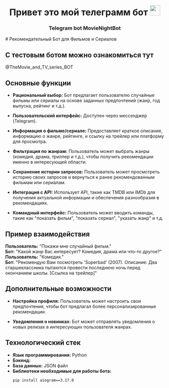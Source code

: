<h1 align="center">Привет это мой телеграмм бот<a href="https://daniilshat.ru/" target="_blank"></a> 
<img src="https://github.com/blackcater/blackcater/raw/main/images/Hi.gif" height="32"/></h1>
<h3 align="center">Telegram bot MovieNightBot</h3>
 # Рекомендательный Бот для Фильмов и Сериалов

## С тестовым ботом можно ознакомиться тут
@TheMovie_and_TV_series_BOT

## Основные функции

- **Рациональный выбор:** Бот предлагает пользователю случайные фильмы или сериалы на основе заданных предпочтений (жанр, год выпуска, рейтинг и т.д.).
  
- **Пользовательский интерфейс:** Доступен через мессенджер (Telegram).
  
- **Информация о фильме/сериале:** Предоставляет краткое описание, информацию о жанре, рейтинге, и ссылку на трейлер или платформу для просмотра.
  
- **Фильтрация по жанрам:** Пользователь может выбрать жанры (комедия, драма, триллер и т.д.), чтобы получить рекомендации именно в интересующей области.
  
- **Сохранение истории запросов:** Пользователь может просмотреть историю своих запросов и вернуться к ранее рекомендованным фильмам или сериалам.
  
- **Интеграция с API:** Использует API, такие как TMDB или IMDb для получения актуальной информации и обеспечения разнообразия в рекомендациях.
  
- **Командный интерфейс:** Пользователь может вводить команды, такие как "показать фильм", "показать сериал", "указать жанр" и т.д.

## Пример взаимодействия

**Пользователь:** "Покажи мне случайный фильм."  
**Бот:** "Какой жанр Вас интересует? Комедия, драма или что-то другое?"  
**Пользователь:** "Комедия."  
**Бот:** "Рекомендую Вам посмотреть 'Superbad' (2007). Описание: Два старшеклассника пытаются провести последнюю ночь перед окончанием школы. [Ссылка на трейлер]"

## Дополнительные возможности

- **Настройка профиля:** Пользователь может настроить свои предпочтения, чтобы бот предлагал более персонализированные рекомендации.
  
- **Уведомления о новинках:** Бот может отправлять уведомления о новых релизах в интересующих пользователя жанрах.

## Технологический стек

- **Язык программирования:** Python
- **Бэкенд:** 
- **База данных:** JSON файл
- **Библиотеки необходимые для работы бота:** 
  ```bash
  pip install aiogram==3.17.0
